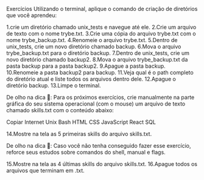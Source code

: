 Exercícios
Utilizando o terminal, aplique o comando de criação de diretórios que você aprendeu: 

1.crie um diretório chamado unix_tests e navegue até ele.
2.Crie um arquivo de texto com o nome trybe.txt.
3.Crie uma cópia do arquivo trybe.txt com o nome trybe_backup.txt.
4.Renomeie o arquivo trybe.txt.
5.Dentro de unix_tests, crie um novo diretório chamado backup.
6.Mova o arquivo trybe_backup.txt para o diretório backup.
7.Dentro de unix_tests, crie um novo diretório chamado backup2.
8.Mova o arquivo trybe_backup.txt da pasta backup para a pasta backup2.
9.Apague a pasta backup.
10.Renomeie a pasta backup2 para backup.
11.Veja qual é o path completo do diretório atual e liste todos os arquivos dentro dele.
12.Apague o diretório backup.
13.Limpe o terminal.

De olho na dica 👀: Para os próximos exercícios, crie manualmente na parte gráfica do seu sistema operacional (com o mouse) um arquivo de texto chamado skills.txt com o conteúdo abaixo:

Copiar
Internet
Unix
Bash
HTML
CSS
JavaScript
React
SQL

14.Mostre na tela as 5 primeiras skills do arquivo skills.txt.

De olho na dica 👀: Caso você não tenha conseguido fazer esse exercício, reforce seus estudos sobre comandos do shell, manual e flags.

15.Mostre na tela as 4 últimas skills do arquivo skills.txt.
16.Apague todos os arquivos que terminam em .txt.